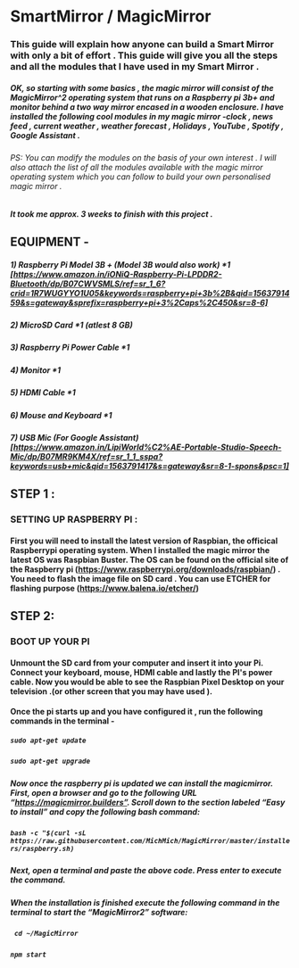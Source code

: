 # SmartMirror / MagicMirror

### This guide will explain how anyone can build a Smart Mirror with only a bit of effort . This guide will give you all the steps and all the modules that I have used in my Smart Mirror . 

##### OK, so starting with some basics , the magic mirror will consist of the MagicMirror^2 operating system that runs on a Raspberry pi 3b+ and monitor behind a two way mirror encased in a wooden enclosure. I have installed the following cool modules in my magic mirror -clock , news feed , current weather , weather forecast , Holidays , YouTube , Spotify , Google Assistant . 

###### PS: You can modify the modules on the basis of your own interest . I will also attach the list of all the modules available with the magic mirror operating system which you can follow to build your own personalised magic mirror . 

##### It took me approx. 3 weeks to finish with this project . 

## EQUIPMENT - 
##### 1) Raspberry Pi Model 3B + (Model 3B would also work) *1 [https://www.amazon.in/iONiQ-Raspberry-Pi-LPDDR2-Bluetooth/dp/B07CWVSMLS/ref=sr_1_6?crid=1R7WUGYYO1U05&keywords=raspberry+pi+3b%2B&qid=1563791459&s=gateway&sprefix=raspberry+pi+3%2Caps%2C450&sr=8-6]
##### 2) MicroSD Card *1 (atlest 8 GB)
##### 3) Raspberry Pi Power Cable *1 
##### 4) Monitor *1
##### 5) HDMI Cable *1
##### 6) Mouse and Keyboard *1
##### 7) USB Mic (For Google Assistant) [https://www.amazon.in/LipiWorld%C2%AE-Portable-Studio-Speech-Mic/dp/B07MR9KM4X/ref=sr_1_1_sspa?keywords=usb+mic&qid=1563791417&s=gateway&sr=8-1-spons&psc=1]

## STEP 1 :
### SETTING UP RASPBERRY PI :
#### First you will need to install the latest version of Raspbian, the officical Raspberrypi operating system. When I installed the magic mirror the latest OS was Raspbian Buster. The OS can be found on the official site of the Raspberry pi (https://www.raspberrypi.org/downloads/raspbian/) . You  need to flash the image file on SD card . You can use ETCHER for flashing purpose (https://www.balena.io/etcher/)

## STEP 2:
### BOOT UP YOUR PI
#### Unmount the SD card from your computer and insert it into your Pi. Connect your keyboard, mouse, HDMI cable and lastly the PI's power cable. Now you would be able to see the Raspbian Pixel Desktop on your television .(or other screen that you may have used ).

#### Once the pi starts up and you have configured it , run the following commands in the terminal - 
##### ```sudo apt-get update ```
##### ```sudo apt-get upgrade ```

##### Now once the raspberry pi is updated we can install the magicmirror. First, open a browser and go to the following URL “https://magicmirror.builders”. Scroll down to the section labeled “Easy to install” and copy the following bash command: 

##### ```bash -c "$(curl -sL https://raw.githubusercontent.com/MichMich/MagicMirror/master/installers/raspberry.sh) ```

##### Next, open a terminal and paste the above code. Press enter to execute the command.  
 
##### When the installation is finished execute the following command in the terminal to start the “MagicMirror2” software:  
 
 ##### ```  cd ~/MagicMirror ```
#####    ```npm start  ```
  


